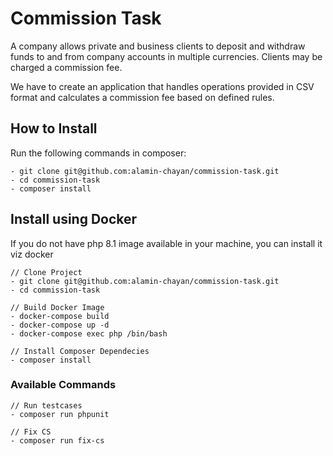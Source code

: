 # Commission Task
A company allows private and business clients to deposit and withdraw funds to and from company accounts in multiple currencies. Clients may be charged a commission fee.

We have to create an application that handles operations provided in CSV format and calculates a commission fee based on defined rules.


## How to Install

Run the following commands in composer:

```
- git clone git@github.com:alamin-chayan/commission-task.git
- cd commission-task
- composer install
```

## Install using Docker

If you do not have php 8.1 image available in your machine, you can install it viz docker

```
// Clone Project
- git clone git@github.com:alamin-chayan/commission-task.git
- cd commission-task

// Build Docker Image
- docker-compose build
- docker-compose up -d
- docker-compose exec php /bin/bash

// Install Composer Dependecies
- composer install
```
### Available Commands
```
// Run testcases
- composer run phpunit

// Fix CS
- composer run fix-cs
```
